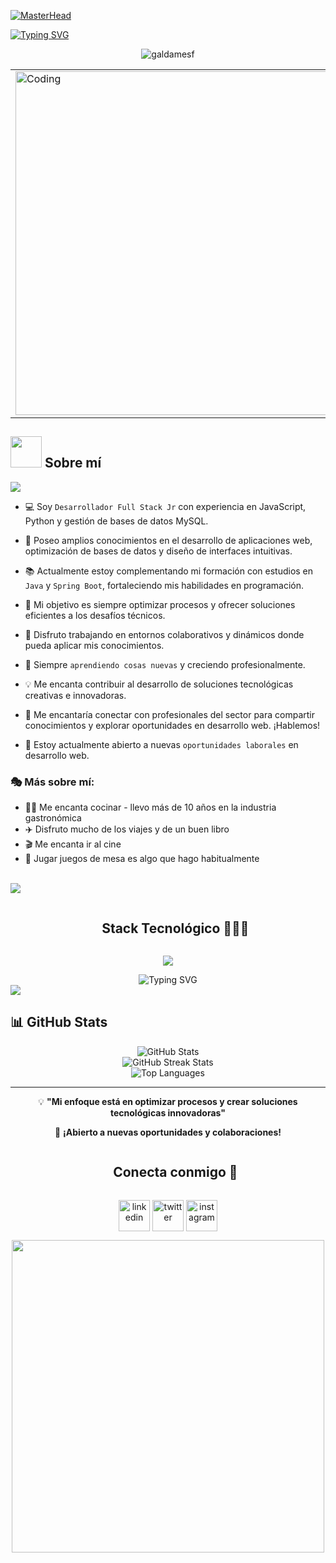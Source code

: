 [![MasterHead](https://i.pinimg.com/originals/77/ca/a3/77caa32884d735d439ade45ba37feaf2.gif)](https://galdamesf.github.io)

[![Typing SVG](https://readme-typing-svg.herokuapp.com?color=FF3670&size=35&center=true&vCenter=true&width=1000&lines=¡Bienvenido+a+mi+perfil+de+GitHub!;Soy+Fernando+Galdames;Desarrollador+Full+Stack+Jr;Apasionado+por+la+tecnología)](https://git.io/typing-svg)

<p align="center"> <img src="https://komarev.com/ghpvc/?username=galdamesf&label=Visitas%20al%20perfil&color=0e75b6&style=flat" alt="galdamesf" /> </p>

<div align="center">
  <table>
    <tr border="none">
      <td>
        <img align="center" alt="Coding" width="550" src="https://repository-images.githubusercontent.com/588181932/e36ec678-7984-4cdd-8e4c-a3932772ff8e">
      </td>
    </tr>
  </table>
</div>

## <picture><img src = "https://github.com/7oSkaaa/7oSkaaa/blob/main/Images/about_me.gif?raw=true" width = 50px></picture> Sobre mí

<img src="https://user-images.githubusercontent.com/73097560/115834477-dbab4500-a447-11eb-908a-139a6edaec5c.gif">

- 💻 Soy `Desarrollador Full Stack Jr` con experiencia en JavaScript, Python y gestión de bases de datos MySQL.

- 🚀 Poseo amplios conocimientos en el desarrollo de aplicaciones web, optimización de bases de datos y diseño de interfaces intuitivas.

- 📚 Actualmente estoy complementando mi formación con estudios en `Java` y `Spring Boot`, fortaleciendo mis habilidades en programación.

- 🎯 Mi objetivo es siempre optimizar procesos y ofrecer soluciones eficientes a los desafíos técnicos.

- 🤝 Disfruto trabajando en entornos colaborativos y dinámicos donde pueda aplicar mis conocimientos.

- 🌱 Siempre `aprendiendo cosas nuevas` y creciendo profesionalmente.

- 💡 Me encanta contribuir al desarrollo de soluciones tecnológicas creativas e innovadoras.

- 🔗 Me encantaría conectar con profesionales del sector para compartir conocimientos y explorar oportunidades en desarrollo web. ¡Hablemos!

- 🎯 Estoy actualmente abierto a nuevas `oportunidades laborales` en desarrollo web.

### 🎭 Más sobre mí:
- 👨‍🍳 Me encanta cocinar - llevo más de 10 años en la industria gastronómica
- ✈️ Disfruto mucho de los viajes y de un buen libro
- 🎬 Me encanta ir al cine
- 🎲 Jugar juegos de mesa es algo que hago habitualmente

<br>

<!--horizontal divider(gradiant)-->
<img src="https://user-images.githubusercontent.com/73097560/115834477-dbab4500-a447-11eb-908a-139a6edaec5c.gif">

<!--h1 without bottom border-->
<div id="user-content-toc">
  <ul align="center">
    <summary><h2 style="display: inline-block">Stack Tecnológico 👨🏻‍💻</h2></summary>
  </ul>
</div>

<!--tech stack icons-->
<p align="center">
  <a href="https://skillicons.dev">
    <img src="https://skillicons.dev/icons?i=js,react,py,flask,java,spring,mysql,postgresql,html,css,nodejs,postman&perline=6" />
  </a>
</p>



<div align="center">
  <img src="https://readme-typing-svg.herokuapp.com?font=Fira+Code&pause=1000&width=500&lines=Siempre+optimizando+procesos;Creando+soluciones+eficientes;Aprendiendo+Java+y+Spring+Boot;¡Conectemos+y+colaboremos!" alt="Typing SVG" />
</div>

<!--horizontal divider(gradiant)-->
<img src="https://user-images.githubusercontent.com/73097560/115834477-dbab4500-a447-11eb-908a-139a6edaec5c.gif">

## 📊 GitHub Stats

<div align="center">
  <img src="https://github-readme-stats.vercel.app/api?username=galdamesf&theme=radical&hide_border=false&include_all_commits=true&count_private=true" alt="GitHub Stats" />
  <br/>
  <img src="https://github-readme-streak-stats.herokuapp.com/?user=galdamesf&theme=radical&hide_border=false" alt="GitHub Streak Stats" />
  <br/>
  <img src="https://github-readme-stats.vercel.app/api/top-langs/?username=galdamesf&theme=radical&hide_border=false&include_all_commits=true&count_private=true&layout=compact" alt="Top Languages" />
</div>

---

<div align="center">
  <p>💡 <strong>"Mi enfoque está en optimizar procesos y crear soluciones tecnológicas innovadoras"</strong></p>
  <p>🚀 <strong>¡Abierto a nuevas oportunidades y colaboraciones!</strong></p>
</div>

<!-- Connect with me -->
<!--h2 without bottom border-->
<div id="user-content-toc">
  <ul align="center">
    <summary><h2 style="display: inline-block">Conecta conmigo 🤝</h2></summary>
  </ul>
</div>

<!--icons and links-->
<p align="center">
<a href="https://www.linkedin.com/in/fernandogaldamesv/" target="blank"><img align="center" src="https://user-images.githubusercontent.com/88904952/234979284-68c11d7f-1acc-4f0c-ac78-044e1037d7b0.png" alt="linkedin" height="50" width="50" /></a>
<a href="https://twitter.com/1010nishant" target="blank"><img align="center" src="https://user-images.githubusercontent.com/88904952/234980676-61bfb021-ecc8-48f7-88e6-34c1b06c4a58.png" alt="twitter" height="50" width="50" /></a> 
<a href="https://www.instagram.com/fernandogaldames.v/" target="blank"><img align="center" src="https://user-images.githubusercontent.com/88904952/234981169-2dd1e58f-4b7e-468c-8213-034ba62156c3.png" alt="instagram" height="50" width="50" /></a>


<div align="center">
  <img src="https://media.giphy.com/media/L8K62iTDkzGX6/giphy.gif" width="500" />
</div>
